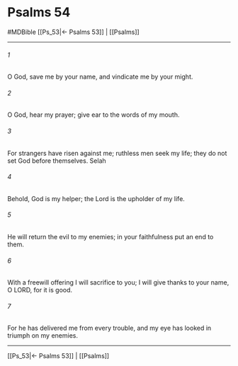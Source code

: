 # Psalms 54
#MDBible
[[Ps_53|← Psalms 53]] | [[Psalms]]

***

###### 1 

O God, save me by your name, and vindicate me by your might. 

###### 2 

O God, hear my prayer; give ear to the words of my mouth. 

###### 3 

For strangers have risen against me; ruthless men seek my life; they do not set God before themselves. Selah 

###### 4 

Behold, God is my helper; the Lord is the upholder of my life. 

###### 5 

He will return the evil to my enemies; in your faithfulness put an end to them. 

###### 6 

With a freewill offering I will sacrifice to you; I will give thanks to your name, O LORD, for it is good. 

###### 7 

For he has delivered me from every trouble, and my eye has looked in triumph on my enemies. 

***

[[Ps_53|← Psalms 53]] | [[Psalms]]
